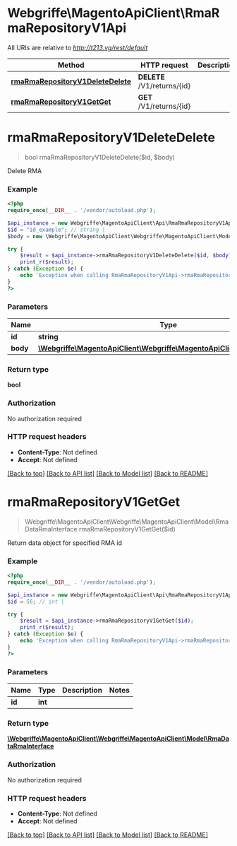 # Webgriffe\MagentoApiClient\RmaRmaRepositoryV1Api

All URIs are relative to *http://t213.vg/rest/default*

Method | HTTP request | Description
------------- | ------------- | -------------
[**rmaRmaRepositoryV1DeleteDelete**](RmaRmaRepositoryV1Api.md#rmaRmaRepositoryV1DeleteDelete) | **DELETE** /V1/returns/{id} | 
[**rmaRmaRepositoryV1GetGet**](RmaRmaRepositoryV1Api.md#rmaRmaRepositoryV1GetGet) | **GET** /V1/returns/{id} | 


# **rmaRmaRepositoryV1DeleteDelete**
> bool rmaRmaRepositoryV1DeleteDelete($id, $body)



Delete RMA

### Example
```php
<?php
require_once(__DIR__ . '/vendor/autoload.php');

$api_instance = new Webgriffe\MagentoApiClient\Api\RmaRmaRepositoryV1Api();
$id = "id_example"; // string | 
$body = new \Webgriffe\MagentoApiClient\Webgriffe\MagentoApiClient\Model\Body133(); // \Webgriffe\MagentoApiClient\Webgriffe\MagentoApiClient\Model\Body133 | 

try {
    $result = $api_instance->rmaRmaRepositoryV1DeleteDelete($id, $body);
    print_r($result);
} catch (Exception $e) {
    echo 'Exception when calling RmaRmaRepositoryV1Api->rmaRmaRepositoryV1DeleteDelete: ', $e->getMessage(), PHP_EOL;
}
?>
```

### Parameters

Name | Type | Description  | Notes
------------- | ------------- | ------------- | -------------
 **id** | **string**|  |
 **body** | [**\Webgriffe\MagentoApiClient\Webgriffe\MagentoApiClient\Model\Body133**](../Model/\Webgriffe\MagentoApiClient\Webgriffe\MagentoApiClient\Model\Body133.md)|  | [optional]

### Return type

**bool**

### Authorization

No authorization required

### HTTP request headers

 - **Content-Type**: Not defined
 - **Accept**: Not defined

[[Back to top]](#) [[Back to API list]](../../README.md#documentation-for-api-endpoints) [[Back to Model list]](../../README.md#documentation-for-models) [[Back to README]](../../README.md)

# **rmaRmaRepositoryV1GetGet**
> \Webgriffe\MagentoApiClient\Webgriffe\MagentoApiClient\Model\RmaDataRmaInterface rmaRmaRepositoryV1GetGet($id)



Return data object for specified RMA id

### Example
```php
<?php
require_once(__DIR__ . '/vendor/autoload.php');

$api_instance = new Webgriffe\MagentoApiClient\Api\RmaRmaRepositoryV1Api();
$id = 56; // int | 

try {
    $result = $api_instance->rmaRmaRepositoryV1GetGet($id);
    print_r($result);
} catch (Exception $e) {
    echo 'Exception when calling RmaRmaRepositoryV1Api->rmaRmaRepositoryV1GetGet: ', $e->getMessage(), PHP_EOL;
}
?>
```

### Parameters

Name | Type | Description  | Notes
------------- | ------------- | ------------- | -------------
 **id** | **int**|  |

### Return type

[**\Webgriffe\MagentoApiClient\Webgriffe\MagentoApiClient\Model\RmaDataRmaInterface**](../Model/RmaDataRmaInterface.md)

### Authorization

No authorization required

### HTTP request headers

 - **Content-Type**: Not defined
 - **Accept**: Not defined

[[Back to top]](#) [[Back to API list]](../../README.md#documentation-for-api-endpoints) [[Back to Model list]](../../README.md#documentation-for-models) [[Back to README]](../../README.md)

